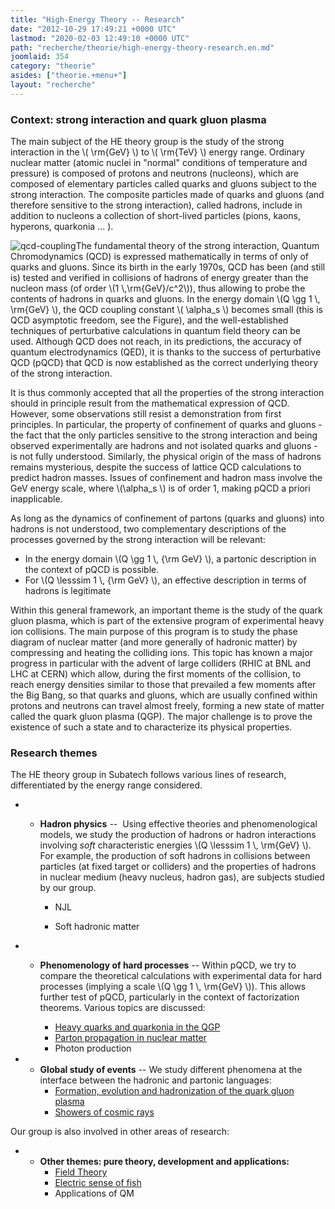 ```yaml
---
title: "High-Energy Theory -- Research"
date: "2012-10-29 17:49:21 +0000 UTC"
lastmod: "2020-02-03 12:49:10 +0000 UTC"
path: "recherche/theorie/high-energy-theory-research.en.md"
joomlaid: 354
category: "theorie"
asides: ["theorie.+menu+"]
layout: "recherche"
---
```

### Context: strong interaction and quark gluon plasma

The main subject of the HE theory group is the study of the strong interaction in the \\( \\rm{GeV} \\) to \\( \\rm{TeV} \\) energy range. Ordinary nuclear matter (atomic nuclei in "normal" conditions of temperature and pressure) is composed of protons and neutrons (nucleons), which are composed of elementary particles called quarks and gluons subject to the strong interaction. The composite particles made of quarks and gluons (and therefore sensitive to the strong interaction), called hadrons, include in addition to nucleons a collection of short-lived particles (pions, kaons, hyperons, quarkonia ... ).

![qcd-coupling](images/qcd-coupling.jpg)The fundamental theory of the strong interaction, Quantum Chromodynamics (QCD) is expressed mathematically in terms of only of quarks and gluons. Since its birth in the early 1970s, QCD has been (and still is) tested and verified in collisions of hadrons of energy greater than the nucleon mass (of order \\(1 \\,\\rm{GeV}/c^2\\)), thus allowing to probe the contents of hadrons in quarks and gluons. In the energy domain \\(Q \\gg 1 \\, \\rm{GeV} \\), the QCD coupling constant \\( \\alpha\_s \\) becomes small (this is QCD asymptotic freedom, see the Figure), and the well-established techniques of perturbative calculations in quantum field theory can be used. Although QCD does not reach, in its predictions, the accuracy of quantum electrodynamics (QED), it is thanks to the success of perturbative QCD (pQCD) that QCD is now established as the correct underlying theory of the strong interaction. 

It is thus commonly accepted that all the properties of the strong interaction should in principle result from the mathematical expression of QCD. However, some observations still resist a demonstration from first principles. In particular, the property of confinement of quarks and gluons - the fact that the only particles sensitive to the strong interaction and being observed experimentally are hadrons and not isolated quarks and gluons - is not fully understood. Similarly, the physical origin of the mass of hadrons remains mysterious, despite the success of lattice QCD calculations to predict hadron masses. Issues of confinement and hadron mass involve the GeV energy scale, where \\(\\alpha\_s \\) is of order 1, making pQCD a priori inapplicable.

As long as the dynamics of confinement of partons (quarks and gluons) into hadrons is not understood, two complementary descriptions of the processes governed by the strong interaction will be relevant:   

*   In the energy domain \\(Q \\gg 1 \\, {\\rm GeV} \\), a partonic description in the context of pQCD is possible.
*   For \\(Q \\lesssim 1 \\, {\\rm GeV} \\), an effective description in terms of hadrons is legitimate

Within this general framework, an important theme is the study of the quark gluon plasma, which is part of the extensive program of experimental heavy ion collisions. The main purpose of this program is to study the phase diagram of nuclear matter (and more generally of hadronic matter) by compressing and heating the colliding ions. This topic has known a major progress in particular with the advent of large colliders (RHIC at BNL and LHC at CERN) which allow, during the first moments of the collision, to reach energy densities similar to those that prevailed a few moments after the Big Bang, so that quarks and gluons, which are usually confined within protons and neutrons can travel almost freely, forming a new state of matter called the quark gluon plasma (QGP). The major challenge is to prove the existence of such a state and to characterize its physical properties.

### Research themes

The HE theory group in Subatech follows various lines of research, differentiated by the energy range considered.

*   *   **Hadron physics** --  Using effective theories and phenomenological models, we study the production of hadrons or hadron interactions involving _soft_ characteristic energies \\(Q \\lesssim 1 \\, \\rm{GeV} \\). For example, the production of soft hadrons in collisions between particles (at fixed target or colliders) and the properties of hadrons in nuclear medium (heavy nucleus, hadron gas), are subjects studied by our group.
        
        *   NJL
            
        *   Soft hadronic matter

*   *   **Phenomenology of hard processes** -- Within pQCD, we try to compare the theoretical calculations with experimental data for hard processes (implying a scale \\(Q \\gg 1 \\, \\rm{GeV} \\)). This allows further test of pQCD, particularly in the context of factorization theorems. Various topics are discussed:
        
        *   [Heavy quarks and quarkonia in the QGP](/recherche/theoriehe/heavy-quarks-and-quarkonia-in-the-qgp.en)
        *   [Parton propagation in nuclear matter](/recherche/theorie/parton-propagation-in-nuclear-matter.en)
        *   Photon production

*   *   **Global study of events** -- We study different phenomena at the interface between the hadronic and partonic languages:[](fr/recherche/theorie-haute-energie/theoriehe-nouvelles/205-werner1)
        *   [Formation, evolution and hadronization of the quark gluon plasma](/recherche/theoriehe/werner1.fr)
        *   [Showers of cosmic rays](/recherche/theoriehe/gerbes-de-rayons-cosmiques.fr)

Our group is also involved in other areas of research:

*   *   **Other themes: pure theory, development and applications:**
        *   [Field Theory](/recherche/theoriehe/field-theory.en)
        *   [](/recherche/theoriehe/electrolocation.fr)[Electric sense of fish](/recherche/theoriehe/electric-sense-of-fish.en)
        *   Applications of QM
